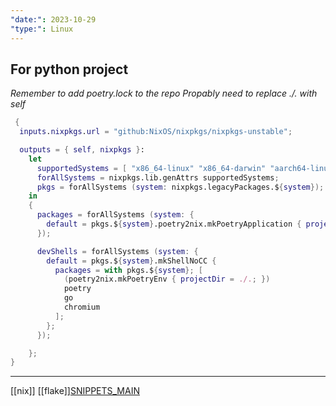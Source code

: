 ```yaml
---
"date:": 2023-10-29
"type:": Linux
---
```

## For python project

*Remember to add poetry.lock to the repo*
*Propably need to replace ./. with self*

```nix
 {
  inputs.nixpkgs.url = "github:NixOS/nixpkgs/nixpkgs-unstable";

  outputs = { self, nixpkgs }:
    let
      supportedSystems = [ "x86_64-linux" "x86_64-darwin" "aarch64-linux" "aarch64-darwin" ];
      forAllSystems = nixpkgs.lib.genAttrs supportedSystems;
      pkgs = forAllSystems (system: nixpkgs.legacyPackages.${system});
    in
    {
      packages = forAllSystems (system: {
        default = pkgs.${system}.poetry2nix.mkPoetryApplication { projectDir = ./.; };
      });

      devShells = forAllSystems (system: {
        default = pkgs.${system}.mkShellNoCC {
          packages = with pkgs.${system}; [
            (poetry2nix.mkPoetryEnv { projectDir = ./.; })
            poetry
            go
            chromium
          ];
        };
      });

    };
}
```
---
[[nix]] [[flake]][SNIPPETS_MAIN](/SNIPPETS_MAIN.md)